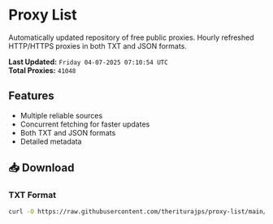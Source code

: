 # Proxy List

Automatically updated repository of free public proxies. Hourly refreshed HTTP/HTTPS proxies in both TXT and JSON formats.

**Last Updated:** `Friday 04-07-2025 07:10:54 UTC`  
**Total Proxies:** `41048`

## Features
- Multiple reliable sources
- Concurrent fetching for faster updates
- Both TXT and JSON formats
- Detailed metadata

## 📥 Download

### TXT Format
```bash
curl -O https://raw.githubusercontent.com/theriturajps/proxy-list/main/proxies.txt